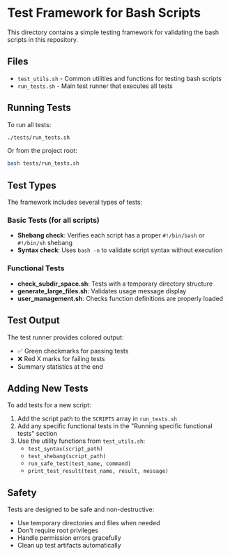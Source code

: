 # Test Framework for Bash Scripts

This directory contains a simple testing framework for validating the bash scripts in this repository.

## Files

- `test_utils.sh` - Common utilities and functions for testing bash scripts
- `run_tests.sh` - Main test runner that executes all tests

## Running Tests

To run all tests:

```bash
./tests/run_tests.sh
```

Or from the project root:

```bash
bash tests/run_tests.sh
```

## Test Types

The framework includes several types of tests:

### Basic Tests (for all scripts)
- **Shebang check**: Verifies each script has a proper `#!/bin/bash` or `#!/bin/sh` shebang
- **Syntax check**: Uses `bash -n` to validate script syntax without execution

### Functional Tests
- **check_subdir_space.sh**: Tests with a temporary directory structure
- **generate_large_files.sh**: Validates usage message display
- **user_management.sh**: Checks function definitions are properly loaded

## Test Output

The test runner provides colored output:
- ✅ Green checkmarks for passing tests
- ❌ Red X marks for failing tests
- Summary statistics at the end

## Adding New Tests

To add tests for a new script:

1. Add the script path to the `SCRIPTS` array in `run_tests.sh`
2. Add any specific functional tests in the "Running specific functional tests" section
3. Use the utility functions from `test_utils.sh`:
   - `test_syntax(script_path)`
   - `test_shebang(script_path)`
   - `run_safe_test(test_name, command)`
   - `print_test_result(test_name, result, message)`

## Safety

Tests are designed to be safe and non-destructive:
- Use temporary directories and files when needed
- Don't require root privileges
- Handle permission errors gracefully
- Clean up test artifacts automatically